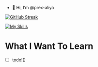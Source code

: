 - 👋 Hi, I’m @prex-aliya

[![GitHub Streak](https://streak-stats.demolab.com?user=prex-aliya&theme=dark&hide_border=true&date_format=j%20M%5B%20Y%5D)](https://git.io/streak-stats)

[![My Skills](https://skillicons.dev/icons?i=linux,md,latex,github,bash,c,rust,go,lua,html,css,neovim,vim)](https://skillicons.dev)

# What I Want To Learn
- [ ] todo!()
